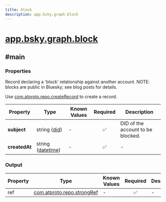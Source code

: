 ```yaml
---
title: block
description: app.bsky.graph.block
---
```


# [app.bsky.graph.block](https://github.com/myConsciousness/atproto.dart/blob/main/lexicons/app/bsky/graph/block.json)

## #main

### Properties

Record declaring a 'block' relationship against another account. NOTE: blocks are public in Bluesky; see blog posts for details.

Use [com.atproto.repo.createRecord](../../../../lexicons/com/atproto/repo/createRecord.md#main) to create a record.

| Property | Type | Known Values | Required | Description |
| --- | --- | --- | :---: | --- |
| **subject** | string ([did](https://atproto.com/specs/did)) | - | ✅ | DID of the account to be blocked. |
| **createdAt** | string ([datetime](https://atproto.com/specs/lexicon#datetime)) | - | ✅ | - |

### Output

| Property | Type | Known Values | Required | Description |
| --- | --- | --- | :---: | --- |
| ref | [com.atproto.repo.strongRef](../../../../lexicons/com/atproto/repo/strongRef.md#main) | - | ✅ | - |
